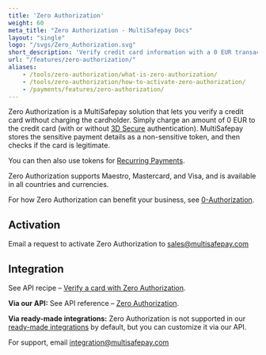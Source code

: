 ```yaml
---
title: 'Zero Authorization'
weight: 60
meta_title: "Zero Authorization - MultiSafepay Docs"
layout: "single"
logo: "/svgs/Zero_Authorization.svg"
short_description: 'Verify credit card information with a 0 EUR transaction.'
url: "/features/zero-authorization/"
aliases:
    - /tools/zero-authorization/what-is-zero-authorization/
    - /tools/zero-authorization/how-to-activate-zero-authorization/
    - /payments/features/zero-authorization/
---
```


Zero Authorization is a MultiSafepay solution that lets you verify a credit card without charging the cardholder. Simply charge an amount of 0 EUR to the credit card (with or without [3D Secure](/glossaries/credit-cards/#3d-secure) authentication). MultiSafepay stores the sensitive payment details as a non-sensitive token, and then checks if the card is legitimate. 

You can then also use tokens for [Recurring Payments](/features/recurring-payments).

Zero Authorization supports Maestro, Mastercard, and Visa, and is available in all countries and currencies.

For how Zero Authorization can benefit your business, see [0-Authorization](https://www.multisafepay.com/blog/manage-your-subscriptions).

## Activation
Email a request to activate Zero Authorization to <sales@multisafepay.com>

## Integration

See API recipe – [Verify a card with Zero Authorization](https://docs-api.multisafepay.com/recipes/verify-a-card-with-zero-authorization).

**Via our API:** See API reference – [Zero Authorization](/api/#zero-authorization-orders).

**Via ready-made integrations:** Zero Authorization is not supported in our [ready-made integrations](/integrations/ready-made/) by default, but you can customize it via our API.

For support, email <integration@multisafepay.com>
